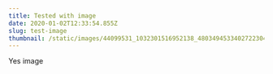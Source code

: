 ```yaml
---
title: Tested with image
date: 2020-01-02T12:33:54.855Z
slug: test-image
thumbnail: /static/images/44099531_1032301516952138_4803494533402722304_o.png
---
```

Yes image
